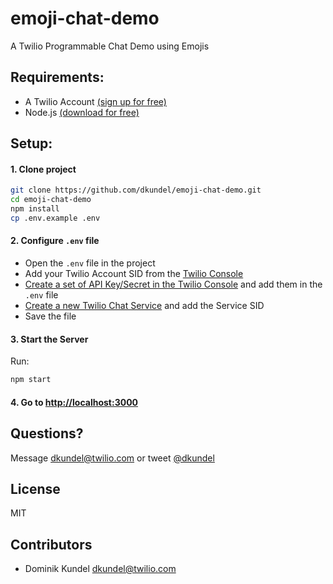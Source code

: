 # emoji-chat-demo
A Twilio Programmable Chat Demo using Emojis

## Requirements:

- A Twilio Account [(sign up for free)](https://www.twilio.com/try-twilio)
- Node.js [(download for free)](https://nodejs.org/en/download/)

## Setup:

#### 1. Clone project

```bash
git clone https://github.com/dkundel/emoji-chat-demo.git
cd emoji-chat-demo
npm install
cp .env.example .env
```

#### 2. Configure `.env` file

- Open the `.env` file in the project
- Add your Twilio Account SID from the [Twilio Console](https://www.twilio.com/console)
- [Create a set of API Key/Secret in the Twilio Console](https://www.twilio.com/console/dev-tools/api-keys) and add them in the `.env` file
- [Create a new Twilio Chat Service](https://www.twilio.com/console/chat/services) and add the Service SID
- Save the file

#### 3. Start the Server

Run:

```bash
npm start
```

#### 4. Go to [http://localhost:3000](http://localhost:3000)

## Questions?

Message [dkundel@twilio.com](mailto:dkundel@twilio.com) or tweet [@dkundel](https://twitter.com/dkundel)

## License

MIT

## Contributors

- Dominik Kundel <dkundel@twilio.com>
